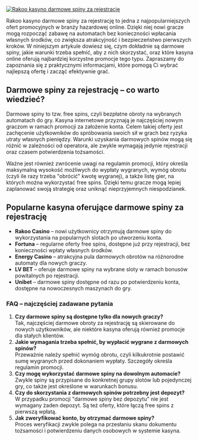 [![Rakoo kasyno darmowe spiny za rejestrację](https://123-caf.pages.dev/gitsignup.png)](https://vrmoo.ru/Bt82HjjY)

<p>Rakoo kasyno darmowe spiny za rejestrację to jedna z najpopularniejszych ofert promocyjnych w branży hazardowej online. Dzięki niej nowi gracze mogą rozpocząć zabawę na automatach bez konieczności wpłacania własnych środków, co zwiększa atrakcyjność i bezpieczeństwo pierwszych kroków. W niniejszym artykule dowiesz się, czym dokładnie są darmowe spiny, jakie warunki trzeba spełnić, aby z nich skorzystać, oraz które kasyna online oferują najbardziej korzystne promocje tego typu. Zapraszamy do zapoznania się z praktycznymi informacjami, które pomogą Ci wybrać najlepszą ofertę i zacząć efektywnie grać.</p>  <h2>Darmowe spiny za rejestrację – co warto wiedzieć?</h2> <p>Darmowe spiny to tzw. free spins, czyli bezpłatne obroty na wybranych automatach do gry. Kasyna internetowe przyznają je najczęściej nowym graczom w ramach promocji za założenie konta. Celem takiej oferty jest zachęcenie użytkowników do spróbowania swoich sił w grach bez ryzyka utraty własnych pieniędzy. Warunki uzyskania darmowych spinów mogą się różnić w zależności od operatora, ale zwykle wymagają jedynie rejestracji oraz czasem potwierdzenia tożsamości.</p> <p>Ważne jest również zwrócenie uwagi na regulamin promocji, który określa maksymalną wysokość możliwych do wypłaty wygranych, wymóg obrotu (czyli ile razy trzeba "obrócić" kwotę wygranej), a także listę gier, na których można wykorzystać free spins. Dzięki temu gracze mogą lepiej zaplanować swoją strategię oraz uniknąć nieprzyjemnych niespodzianek.</p>  <h2>Popularne kasyna oferujące darmowe spiny za rejestrację</h2> <ul> <li><strong>Rakoo Casino</strong> – nowi użytkownicy otrzymują darmowe spiny do wykorzystania na popularnych slotach po utworzeniu konta.</li> <li><strong>Fortuna</strong> – regularne oferty free spins, dostępne już przy rejestracji, bez konieczności wpłaty własnych środków.</li> <li><strong>Energy Casino</strong> – atrakcyjna pula darmowych obrotów na różnorodne automaty dla nowych graczy.</li> <li><strong>LV BET</strong> – oferuje darmowe spiny na wybrane sloty w ramach bonusów powitalnych po rejestracji.</li> <li><strong>Unibet</strong> – darmowe spiny dostępne od razu po potwierdzeniu konta, dostępne na nowoczesnych maszynach do gry.</li> </ul>  <h3>FAQ – najczęściej zadawane pytania</h3> <ol> <li><strong>Czy darmowe spiny są dostępne tylko dla nowych graczy?</strong><br>Tak, najczęściej darmowe obroty za rejestrację są skierowane do nowych użytkowników, ale niektóre kasyna oferują również promocje dla stałych klientów.</li> <li><strong>Jakie wymagania trzeba spełnić, by wypłacić wygrane z darmowych spinów?</strong><br>Przeważnie należy spełnić wymóg obrotu, czyli kilkukrotnie postawić sumę wygranych przed dokonaniem wypłaty. Szczegóły określa regulamin promocji.</li> <li><strong>Czy mogę wykorzystać darmowe spiny na dowolnym automacie?</strong><br>Zwykle spiny są przypisane do konkretnej grupy slotów lub pojedynczej gry, co także jest określone w warunkach bonusu.</li> <li><strong>Czy do skorzystania z darmowych spinów potrzebny jest depozyt?</strong><br>W przypadku promocji "darmowe spiny bez depozytu" nie jest wymagany żaden depozyt. Są też oferty, które łączą free spins z pierwszą wpłatą.</li> <li><strong>Jak zweryfikować konto, by otrzymać darmowe spiny?</strong><br>Proces weryfikacji zwykle polega na przesłaniu skanu dokumentu tożsamości i potwierdzeniu danych osobowych w systemie kasyna.</li> </ol>